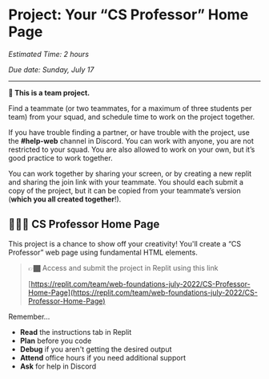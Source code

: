 # Project: Your “CS Professor” Home Page
*Estimated Time: 2 hours*

*Due date: Sunday, July 17*

---



<aside>

**👥 This is a team project.**

Find a teammate (or two teammates, for a maximum of three students per team) from your squad, and schedule time to work on the project together.

If you have trouble finding a partner, or have trouble with the project, use the **#help-web** channel in Discord. You can work with anyone, you are not restricted to your squad. You are also allowed to work on your own, but it’s good practice to work together.

You can work together by sharing your screen, or by creating a new replit and sharing the join link with your teammate. You should each submit a copy of the project, but it can be copied from your teammate’s version (**which you all created together**!).

</aside>

## 👩🏾‍🏫 **CS Professor Home Page**

This project is a chance to show off your creativity! You'll create a “CS Professor” web page using fundamental HTML elements.

> 👉🏿 Access and submit the project in Replit using this link
>
> [https://replit.com/team/web-foundations-july-2022/CS-Professor-Home-Page](https://replit.com/team/web-foundations-july-2022/CS-Professor-Home-Page)

Remember...

- **Read** the instructions tab in Replit
- **Plan** before you code
- **Debug** if you aren't getting the desired output
- **Attend** office hours if you need additional support
- **Ask** for help in Discord